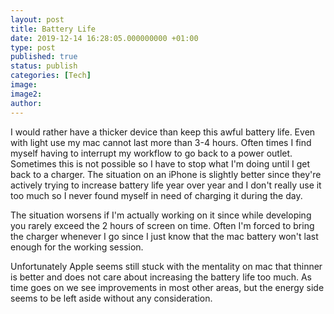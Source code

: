 ```yaml
---
layout: post
title: Battery Life
date: 2019-12-14 16:28:05.000000000 +01:00
type: post
published: true
status: publish
categories: [Tech]
image:
image2:
author:
---
```


I would rather have a thicker device than keep this awful battery life. Even with light use my mac cannot last more than 3-4 hours. Often times I find myself having to interrupt my workflow to go back to a power outlet. Sometimes this is not possible so I have to stop what I'm doing until I get back to a charger. The situation on an iPhone is slightly better since they're actively trying to increase battery life year over year and I don't really use it too much so I never found myself in need of charging it during the day.

The situation worsens if I'm actually working on it since while developing you rarely exceed the 2 hours of screen on time. Often I'm forced to bring the charger whenever I go since I just know that the mac battery won't last enough for the working session.

Unfortunately Apple seems still stuck with the mentality on mac that thinner is better and does not care about increasing the battery life too much. As time goes on we see improvements in most other areas, but the energy side seems to be left aside without any consideration.